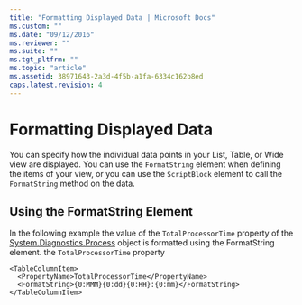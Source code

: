 ```yaml
---
title: "Formatting Displayed Data | Microsoft Docs"
ms.custom: ""
ms.date: "09/12/2016"
ms.reviewer: ""
ms.suite: ""
ms.tgt_pltfrm: ""
ms.topic: "article"
ms.assetid: 38971643-2a3d-4f5b-a1fa-6334c162b8ed
caps.latest.revision: 4
---
```

# Formatting Displayed Data
You can specify how the individual data points in your List, Table, or Wide view are displayed. You can use the `FormatString` element when defining the items of your view, or you can use the `ScriptBlock` element to call the `FormatString` method on the data.

## Using the FormatString Element
 In the following example the value of the `TotalProcessorTime` property of the [System.Diagnostics.Process](/dotnet/api/System.Diagnostics.Process) object is formatted using the FormatString element. the `TotalProcessorTime` property

```
<TableColumnItem>
  <PropertyName>TotalProcessorTime</PropertyName>
  <FormatString>{0:MMM}{0:dd}{0:HH}:{0:mm}</FormatString>
</TableColumnItem>
```

